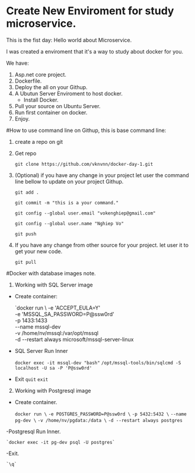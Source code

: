 # Create New Enviroment for study microservice.

This is the fist day: Hello world about Microservice.

I was created a enviroment that it's a way to study about docker for you.

We have:
1. Asp.net core project.
2. Dockerfile.
3. Deploy the all on your Githup.
4. A Ubutun Server Enviroment to host docker.
    - Install Docker.
5. Pull your source on Ubuntu Server.
6. Run first container on docker.
7. Enjoy.

#How to use command line on Githup, this is base command line:

1. create a repo on git

2. Get repo

    `git clone https://github.com/vknvnn/docker-day-1.git`

3. (Optional) if you have any change in your project let user the command line bellow to update on your project Githup.

    `git add .`

    `git commit -m "this is a your command."`

    `git config --global user.email "vokenghiep@gmail.com"`

    `git config --global user.name "Nghiep Vo"`

    `git push`

4. If you have any change from other source for your project. let user it to get your new code.

    `git pull`


#Docker with database images note.

1. Working with SQL Server image

- Create container:

    `docker run \ 
    -e 'ACCEPT_EULA=Y' \
    -e 'MSSQL_SA_PASSWORD=P@ssw0rd' \
    -p 1433:1433 \
    --name mssql-dev \
    -v /home/nv/mssql:/var/opt/mssql \
    -d --restart always microsoft/mssql-server-linux

- SQL Server Run Inner

    `docker exec -it mssql-dev "bash"`
    `/opt/mssql-tools/bin/sqlcmd -S localhost -U sa -P 'P@ssw0rd'`

- Exit
    `quit`
    `exit`

2. Working with Postgresql image

- Create container.

    `docker run \`
    `-e POSTGRES_PASSWORD=P@ssw0rd \`
    `-p 5432:5432 \`
    `--name pg-dev \`
    `-v /home/nv/pgdata:/data \`
    `-d --restart always postgres`

-Postgresql Run Inner.

    `docker exec -it pg-dev psql -U postgres`

-Exit.

    `\q`






